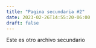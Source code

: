 ```yaml
---
title: "Pagina secundaria #2"
date: 2023-02-26T14:55:20-06:00
draft: false
---
```


Este es otro archivo secundario